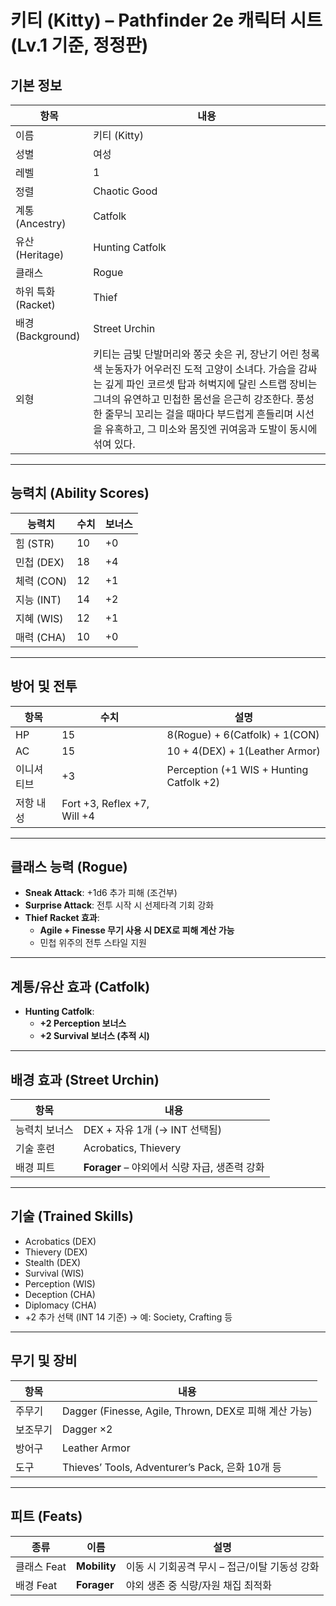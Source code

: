 # 키티 (Kitty) – Pathfinder 2e 캐릭터 시트 (Lv.1 기준, 정정판)

## 기본 정보

| 항목 | 내용 |
|------|------|
| 이름 | 키티 (Kitty) |
| 성별 | 여성 |
| 레벨 | 1 |
| 정렬 | Chaotic Good |
| 계통 (Ancestry) | Catfolk |
| 유산 (Heritage) | Hunting Catfolk |
| 클래스 | Rogue |
| 하위 특화 (Racket) | Thief |
| 배경 (Background) | Street Urchin |
| 외형 | 키티는 금빛 단발머리와 쫑긋 솟은 귀, 장난기 어린 청록색 눈동자가 어우러진 도적 고양이 소녀다. 가슴을 감싸는 깊게 파인 코르셋 탑과 허벅지에 달린 스트랩 장비는 그녀의 유연하고 민첩한 몸선을 은근히 강조한다. 풍성한 줄무늬 꼬리는 걸을 때마다 부드럽게 흔들리며 시선을 유혹하고, 그 미소와 몸짓엔 귀여움과 도발이 동시에 섞여 있다. |

---

## 능력치 (Ability Scores)

| 능력치 | 수치 | 보너스 |
|--------|------|--------|
| 힘 (STR) | 10 | +0 |
| 민첩 (DEX) | 18 | +4 |
| 체력 (CON) | 12 | +1 |
| 지능 (INT) | 14 | +2 |
| 지혜 (WIS) | 12 | +1 |
| 매력 (CHA) | 10 | +0 |

---

## 방어 및 전투

| 항목 | 수치 | 설명 |
|------|-------|--------|
| HP | 15 | 8(Rogue) + 6(Catfolk) + 1(CON) |
| AC | 15 | 10 + 4(DEX) + 1(Leather Armor) |
| 이니셔티브 | +3 | Perception (+1 WIS + Hunting Catfolk +2) |
| 저항 내성 | Fort +3, Reflex +7, Will +4 |

---

## 클래스 능력 (Rogue)

- **Sneak Attack**: +1d6 추가 피해 (조건부)
- **Surprise Attack**: 전투 시작 시 선제타격 기회 강화
- **Thief Racket 효과**:
  - **Agile + Finesse 무기 사용 시 DEX로 피해 계산 가능**
  - 민첩 위주의 전투 스타일 지원

---

## 계통/유산 효과 (Catfolk)

- **Hunting Catfolk**:
  - **+2 Perception 보너스**
  - **+2 Survival 보너스 (추적 시)**

---

## 배경 효과 (Street Urchin)

| 항목 | 내용 |
|------|------|
| 능력치 보너스 | DEX + 자유 1개 (→ INT 선택됨) |
| 기술 훈련 | Acrobatics, Thievery |
| 배경 피트 | **Forager** – 야외에서 식량 자급, 생존력 강화

---

## 기술 (Trained Skills)

- Acrobatics (DEX)
- Thievery (DEX)
- Stealth (DEX)
- Survival (WIS)
- Perception (WIS)
- Deception (CHA)
- Diplomacy (CHA)
- +2 추가 선택 (INT 14 기준) → 예: Society, Crafting 등

---

## 무기 및 장비

| 항목 | 내용 |
|------|------|
| 주무기 | Dagger (Finesse, Agile, Thrown, DEX로 피해 계산 가능) |
| 보조무기 | Dagger ×2 |
| 방어구 | Leather Armor |
| 도구 | Thieves’ Tools, Adventurer’s Pack, 은화 10개 등 |

---

## 피트 (Feats)

| 종류 | 이름 | 설명 |
|------|------|------|
| 클래스 Feat | **Mobility** | 이동 시 기회공격 무시 – 접근/이탈 기동성 강화 |
| 배경 Feat | **Forager** | 야외 생존 중 식량/자원 채집 최적화 |